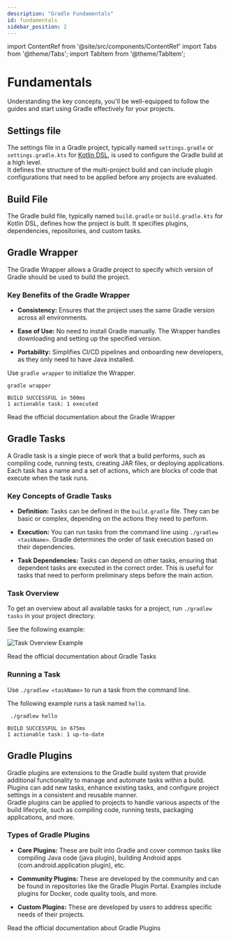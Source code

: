 ```yaml
---
description: "Gradle Fundamentals"
id: fundamentals
sidebar_position: 2
---
```


import ContentRef from '@site/src/components/ContentRef'
import Tabs from '@theme/Tabs';
import TabItem from '@theme/TabItem';

# Fundamentals

Understanding the key concepts, you'll be well-equipped to follow the guides and start using Gradle effectively for your projects.

## Settings file

The settings file in a Gradle project, typically named `settings.gradle` or `settings.gradle.kts` for [Kotlin DSL](https://docs.gradle.org/current/userguide/kotlin_dsl.html "Link to the Kotlin DSL docs"),
is used to configure the Gradle build at a high level.<br />
It defines the structure of the multi-project build and can include plugin configurations that need to be applied before any projects are evaluated.

## Build File

The Gradle build file, typically named `build.gradle` or `build.gradle.kts` for Kotlin DSL, defines how the project is built.
It specifies plugins, dependencies, repositories, and custom tasks.

## Gradle Wrapper

The Gradle Wrapper allows a Gradle project to specify which version of Gradle should be used to build the project.<br />

<h3>Key Benefits of the Gradle Wrapper</h3>

- **Consistency:** Ensures that the project uses the same Gradle version across all environments.

- **Ease of Use:** No need to install Gradle manually. The Wrapper handles downloading and setting up the specified version.

- **Portability:** Simplifies CI/CD pipelines and onboarding new developers, as they only need to have Java installed.

Use `gradle wrapper` to initialize the Wrapper.

<Tabs>
<TabItem value="Command">

```shell title="CLI"
gradle wrapper
```

</TabItem>
<TabItem value="Output">

```shell title="Output"
BUILD SUCCESSFUL in 500ms
1 actionable task: 1 executed
```

</TabItem>
</Tabs>

<ContentRef url="https://docs.gradle.org/current/userguide/gradle_wrapper.html">Read the official documentation about the Gradle Wrapper</ContentRef>

## Gradle Tasks

<!-- vale off -->

A Gradle task is a single piece of work that a build performs, such as compiling code, running tests, creating JAR files, or deploying applications.
Each task has a name and a set of actions, which are blocks of code that execute when the task runs.

<!-- vale on -->

<h3>Key Concepts of Gradle Tasks</h3>

- **Definition:** Tasks can be defined in the `build.gradle` file. They can be basic or complex, depending on the actions they need to perform.

- **Execution:** You can run tasks from the command line using `./gradlew <taskName>`. Gradle determines the order of task execution based on their dependencies.

- **Task Dependencies:** Tasks can depend on other tasks, ensuring that dependent tasks are executed in the correct order. This is useful for tasks that need to perform preliminary steps before the main action.

### Task Overview

To get an overview about all available tasks for a project, run `./gradlew tasks` in your project directory.

See the following example:

![Task Overview Example](/img/gradle-tasks-example.png)

<ContentRef url="https://docs.gradle.org/current/userguide/tutorial_using_tasks.html">Read the official documentation about Gradle Tasks</ContentRef>

### Running a Task

Use `./gradlew <taskName>` to run a task from the command line.

The following example runs a task named `hello`.

<Tabs>
<TabItem value="Command">

```shell title="CLI"
 ./gradlew hello
 ```

</TabItem>

<TabItem value="Output">

```shell
BUILD SUCCESSFUL in 675ms
1 actionable task: 1 up-to-date
```

</TabItem>
</Tabs>

## Gradle Plugins

Gradle plugins are extensions to the Gradle build system that provide additional functionality to manage and automate tasks within a build.
Plugins can add new tasks, enhance existing tasks, and configure project settings in a consistent and reusable manner.<br />
Gradle plugins can be applied to projects to handle various aspects of the build lifecycle, such as compiling code, running tests, packaging applications, and more.

<h3>Types of Gradle Plugins</h3>

- **Core Plugins:** These are built into Gradle and cover common tasks like compiling Java code (java plugin), building Android apps (com.android.application plugin), etc.

- **Community Plugins:** These are developed by the community and can be found in repositories like the Gradle Plugin Portal. Examples include plugins for Docker, code quality tools, and more.

- **Custom Plugins:** These are developed by users to address specific needs of their projects.

<ContentRef url="https://docs.gradle.org/current/userguide/custom_plugins.html">Read the official documentation about Gradle Plugins</ContentRef>
